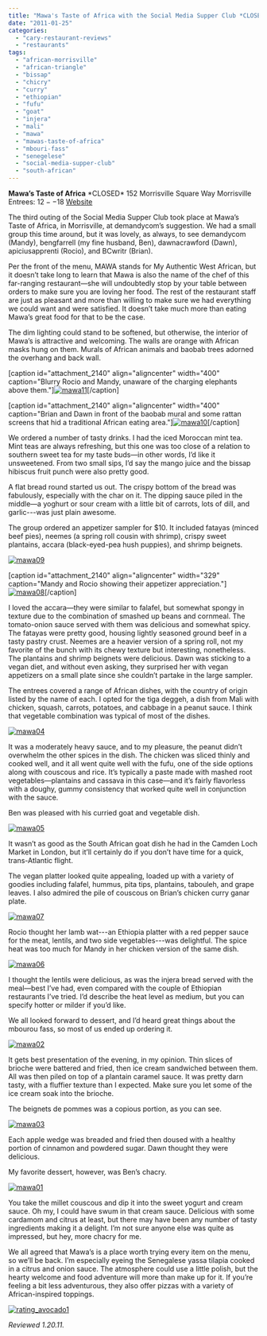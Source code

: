 ```yaml
---
title: "Mawa's Taste of Africa with the Social Media Supper Club *CLOSED*"
date: "2011-01-25"
categories: 
  - "cary-restaurant-reviews"
  - "restaurants"
tags: 
  - "african-morrisville"
  - "african-triangle"
  - "bissap"
  - "chicry"
  - "curry"
  - "ethiopian"
  - "fufu"
  - "goat"
  - "injera"
  - "mali"
  - "mawa"
  - "mawas-taste-of-africa"
  - "mbouri-fass"
  - "senegelese"
  - "social-media-supper-club"
  - "south-african"
---
```


**Mawa’s Taste of Africa** \*CLOSED\* 152 Morrisville Square Way Morrisville Entrees: $12--$18 [Website](http://www.mawa-nc.com/Taste-of-Africa.html)

The third outing of the Social Media Supper Club took place at Mawa’s Taste of Africa, in Morrisville, at demandycom’s suggestion. We had a small group this time around, but it was lovely, as always, to see demandycom (Mandy), bengfarrell (my fine husband, Ben), dawnacrawford (Dawn), apiciusapprenti (Rocio), and BCwritr (Brian).

Per the front of the menu, MAWA stands for My Authentic West African, but it doesn’t take long to learn that Mawa is also the name of the chef of this far-ranging restaurant—she will undoubtedly stop by your table between orders to make sure you are loving her food. The rest of the restaurant staff are just as pleasant and more than willing to make sure we had everything we could want and were satisfied. It doesn’t take much more than eating Mawa’s great food for that to be the case.

The dim lighting could stand to be softened, but otherwise, the interior of Mawa’s is attractive and welcoming. The walls are orange with African masks hung on them. Murals of African animals and baobab trees adorned the overhang and back wall.

\[caption id="attachment\_2140" align="aligncenter" width="400" caption="Blurry Rocio and Mandy, unaware of the charging elephants above them."\][![](http://s3.amazonaws.com/thegourmez-wpmedia/2011/01/mawa11.jpg "mawa11")](http://s3.amazonaws.com/thegourmez-wpmedia/2011/01/mawa11.jpg)\[/caption\]

\[caption id="attachment\_2140" align="aligncenter" width="400" caption="Brian and Dawn in front of the baobab mural and some rattan screens that hid a traditional African eating area."\][![](http://s3.amazonaws.com/thegourmez-wpmedia/2011/01/mawa10.jpg "mawa10")](http://s3.amazonaws.com/thegourmez-wpmedia/2011/01/mawa10.jpg)\[/caption\]

We ordered a number of tasty drinks. I had the iced Moroccan mint tea. Mint teas are always refreshing, but this one was too close of a relation to southern sweet tea for my taste buds—in other words, I’d like it unsweetened. From two small sips, I’d say the mango juice and the bissap hibiscus fruit punch were also pretty good.

A flat bread round started us out. The crispy bottom of the bread was fabulously, especially with the char on it. The dipping sauce piled in the middle—a yoghurt or sour cream with a little bit of carrots, lots of dill, and garlic---was just plain awesome.

The group ordered an appetizer sampler for $10. It included fatayas (minced beef pies), neemes (a spring roll cousin with shrimp), crispy sweet plantains, accara (black-eyed-pea hush puppies), and shrimp beignets.

[![](http://s3.amazonaws.com/thegourmez-wpmedia/2011/01/mawa09.jpg "mawa09")](http://s3.amazonaws.com/thegourmez-wpmedia/2011/01/mawa09.jpg)

\[caption id="attachment\_2140" align="aligncenter" width="329" caption="Mandy and Rocio showing their appetizer appreciation."\][![](http://s3.amazonaws.com/thegourmez-wpmedia/2011/01/mawa08.jpg "mawa08")](http://s3.amazonaws.com/thegourmez-wpmedia/2011/01/mawa08.jpg)\[/caption\]

I loved the accara—they were similar to falafel, but somewhat spongy in texture due to the combination of smashed up beans and cornmeal. The tomato-onion sauce served with them was delicious and somewhat spicy. The fatayas were pretty good, housing lightly seasoned ground beef in a tasty pastry crust. Neemes are a heavier version of a spring roll, not my favorite of the bunch with its chewy texture but interesting, nonetheless. The plantains and shrimp beignets were delicious. Dawn was sticking to a vegan diet, and without even asking, they surprised her with vegan appetizers on a small plate since she couldn’t partake in the large sampler.

The entrees covered a range of African dishes, with the country of origin listed by the name of each. I opted for the tiga deggeh, a dish from Mali with chicken, squash, carrots, potatoes, and cabbage in a peanut sauce. I think that vegetable combination was typical of most of the dishes.

[![](http://s3.amazonaws.com/thegourmez-wpmedia/2011/01/mawa04.jpg "mawa04")](http://s3.amazonaws.com/thegourmez-wpmedia/2011/01/mawa04.jpg)

It was a moderately heavy sauce, and to my pleasure, the peanut didn’t overwhelm the other spices in the dish. The chicken was sliced thinly and cooked well, and it all went quite well with the fufu, one of the side options along with couscous and rice. It’s typically a paste made with mashed root vegetables—plantains and cassava in this case—and it’s fairly flavorless with a doughy, gummy consistency that worked quite well in conjunction with the sauce.

Ben was pleased with his curried goat and vegetable dish.

[![](http://s3.amazonaws.com/thegourmez-wpmedia/2011/01/mawa05.jpg "mawa05")](http://s3.amazonaws.com/thegourmez-wpmedia/2011/01/mawa05.jpg)

It wasn’t as good as the South African goat dish he had in the Camden Loch Market in London, but it’ll certainly do if you don’t have time for a quick, trans-Atlantic flight.

The vegan platter looked quite appealing, loaded up with a variety of goodies including falafel, hummus, pita tips, plantains, tabouleh, and grape leaves. I also admired the pile of couscous on Brian’s chicken curry ganar plate.

[![](http://s3.amazonaws.com/thegourmez-wpmedia/2011/01/mawa07.jpg "mawa07")](http://s3.amazonaws.com/thegourmez-wpmedia/2011/01/mawa07.jpg)

Rocio thought her lamb wat---an Ethiopia platter with a red pepper sauce for the meat, lentils, and two side vegetables---was delightful. The spice heat was too much for Mandy in her chicken version of the same dish.

[![](http://s3.amazonaws.com/thegourmez-wpmedia/2011/01/mawa06.jpg "mawa06")](http://s3.amazonaws.com/thegourmez-wpmedia/2011/01/mawa06.jpg)

I thought the lentils were delicious, as was the injera bread served with the meal—best I’ve had, even compared with the couple of Ethiopian restaurants I’ve tried. I’d describe the heat level as medium, but you can specify hotter or milder if you’d like.

We all looked forward to dessert, and I’d heard great things about the mbourou fass, so most of us ended up ordering it.

[![](http://s3.amazonaws.com/thegourmez-wpmedia/2011/01/mawa02.jpg "mawa02")](http://s3.amazonaws.com/thegourmez-wpmedia/2011/01/mawa02.jpg)

It gets best presentation of the evening, in my opinion. Thin slices of brioche were battered and fried, then ice cream sandwiched between them. All was then piled on top of a plantain caramel sauce. It was pretty darn tasty, with a fluffier texture than I expected. Make sure you let some of the ice cream soak into the brioche.

The beignets de pommes was a copious portion, as you can see.

[![](http://s3.amazonaws.com/thegourmez-wpmedia/2011/01/mawa03.jpg "mawa03")](http://s3.amazonaws.com/thegourmez-wpmedia/2011/01/mawa03.jpg)

Each apple wedge was breaded and fried then doused with a healthy portion of cinnamon and powdered sugar. Dawn thought they were delicious.

My favorite dessert, however, was Ben’s chacry.

[![](http://s3.amazonaws.com/thegourmez-wpmedia/2011/01/mawa01.jpg "mawa01")](http://s3.amazonaws.com/thegourmez-wpmedia/2011/01/mawa01.jpg)

You take the millet couscous and dip it into the sweet yogurt and cream sauce. Oh my, I could have swum in that cream sauce. Delicious with some cardamom and citrus at least, but there may have been any number of tasty ingredients making it a delight. I’m not sure anyone else was quite as impressed, but hey, more chacry for me.

We all agreed that Mawa’s is a place worth trying every item on the menu, so we’ll be back. I’m especially eyeing the Senegalese yassa tilapia cooked in a citrus and onion sauce. The atmosphere could use a little polish, but the hearty welcome and food adventure will more than make up for it. If you’re feeling a bit less adventurous, they also offer pizzas with a variety of African-inspired toppings.

[![](http://s3.amazonaws.com/thegourmez-wpmedia/2009/02/rating_avocado1.gif "rating_avocado1")](http://s3.amazonaws.com/thegourmez-wpmedia/2009/02/rating_avocado1.gif)

_Reviewed 1.20.11._
